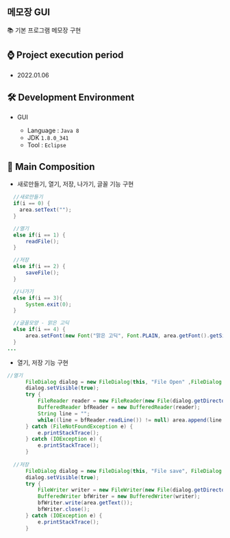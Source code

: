 ## 메모장 GUI
 📚 기본 프로그램 메모장 구현

## ⌚ Project execution period
  - 2022.01.06

## 🛠 Development Environment
- GUI
  
  - Language : `Java 8` 
  - JDK `1.8.0_341`
  - Tool : `Eclipse`

## 📃 Main Composition
  - 새로만들기, 열기, 저장, 나가기, 글꼴 기능 구현
  ```java
	//새로만들기
	if(i == 0) {
      area.setText("");
	}
  
	//열기
	else if(i == 1) {
	    readFile();
	}
  
	//저장
	else if(i == 2) {
	    saveFile();
	}
  
	//나가기
    else if(i == 3){
	    System.exit(0);
	}
  
    //글꼴모양 - 맑은 고딕
    else if(i == 4) {
	    area.setFont(new Font("맑은 고딕", Font.PLAIN, area.getFont().getSize()));
	}
  ...
  ```
  
  - 열기, 저장 기능 구현
  ```java
  //열기
		FileDialog dialog = new FileDialog(this, "File Open" ,FileDialog.LOAD);
		dialog.setVisible(true);
		try {
			FileReader reader = new FileReader(new File(dialog.getDirectory() + "/" + dialog.getFile()));
			BufferedReader bfReader = new BufferedReader(reader);
			String line = "";
			while((line = bfReader.readLine()) != null) area.append(line + "\n");
		} catch (FileNotFoundException e) {
			e.printStackTrace();
		} catch (IOException e) {
			e.printStackTrace();
		}
	
	//저장
		FileDialog dialog = new FileDialog(this, "File save", FileDialog.SAVE);
		dialog.setVisible(true);
		try {
			FileWriter writer = new FileWriter(new File(dialog.getDirectory() + "/" + dialog.getFile()));
			BufferedWriter bfWriter = new BufferedWriter(writer);
			bfWriter.write(area.getText());
			bfWriter.close();
		} catch (IOException e) {
			e.printStackTrace();
		}
  ```
